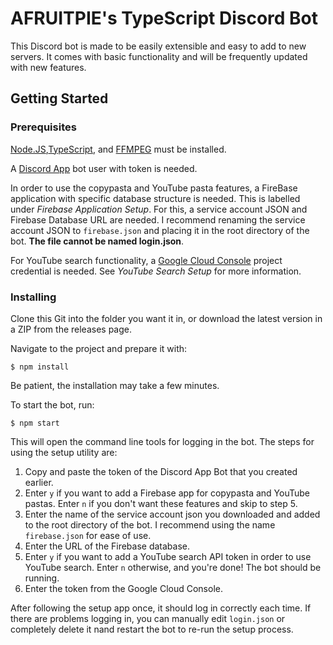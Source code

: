 # AFRUITPIE's TypeScript Discord Bot

This Discord bot is made to be easily extensible and easy to add to new servers. It comes with basic functionality and will be frequently updated with new features.

## Getting Started

### Prerequisites

[Node.JS](https://nodejs.org/en/),[TypeScript](https://www.typescriptlang.org), and [FFMPEG](https://www.ffmpeg.org) must be installed.

A [Discord App](https://discordapp.com/developers/applications/) bot user with token is needed.

In order to use the copypasta and YouTube pasta features, a FireBase application with specific database structure is needed. This is labelled under _Firebase Application Setup_. For this, a service account JSON and Firebase Database URL are needed. I recommend renaming the service account JSON to `firebase.json` and placing it in the root directory of the bot. **The file cannot be named login.json**.

For YouTube search functionality, a [Google Cloud Console](https://console.cloud.google.com/) project credential is needed. See _YouTube Search Setup_ for more information.

### Installing

Clone this Git into the folder you want it in, or download the latest version in a ZIP from the releases page.

Navigate to the project and prepare it with:

```
$ npm install
```

Be patient, the installation may take a few minutes.

To start the bot, run:

```
$ npm start
```

This will open the command line tools for logging in the bot. The steps for using the setup utility are:

1.  Copy and paste the token of the Discord App Bot that you created earlier.
2.  Enter `y` if you want to add a Firebase app for copypasta and YouTube pastas. Enter `n` if you don't want these features and skip to step 5.
3.  Enter the name of the service account json you downloaded and added to the root directory of the bot. I recommend using the name `firebase.json` for ease of use.
4.  Enter the URL of the Firebase database.
5.  Enter `y` if you want to add a YouTube search API token in order to use YouTube search. Enter `n` otherwise, and you're done! The bot should be running.
6.  Enter the token from the Google Cloud Console.

After following the setup app once, it should log in correctly each time. If there are problems logging in, you can manually edit `login.json` or completely delete it nand restart the bot to re-run the setup process.
